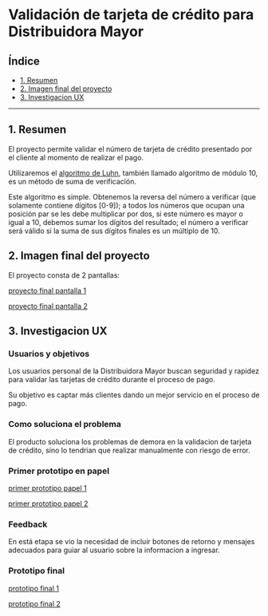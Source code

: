# Validación de tarjeta de crédito para Distribuidora Mayor

## Índice

* [1. Resumen](#1-Resumen)
* [2. Imagen final del proyecto](#2-imagen-final-del-proyecto)
* [3. Investigacion UX](#3-investigacion-ux)


***

## 1. Resumen

El proyecto permite validar el número de tarjeta de crédito presentado por 
el cliente al momento de realizar el pago.

Utilizaremos el [algoritmo de Luhn](https://es.wikipedia.org/wiki/Algoritmo_de_Luhn),
también llamado algoritmo de módulo 10, es un método de suma de verificación.

Este algoritmo es simple. Obtenemos la reversa del número a verificar (que
solamente contiene dígitos [0-9]); a todos los números que ocupan una posición
par se les debe multiplicar por dos, si este número es mayor o igual a 10,
debemos sumar los dígitos del resultado; el número a verificar será válido si
la suma de sus dígitos finales es un múltiplo de 10.

## 2. Imagen final del proyecto

El proyecto consta de 2 pantallas:

[proyecto final pantalla 1](https://photos.app.goo.gl/N26J6vkV9YST3wiU6)

[proyecto final pantalla 2](https://photos.app.goo.gl/6TvQMLkc4csKQ7J66)

## 3. Investigacion UX

### Usuarios y objetivos

Los usuarios personal de la Distribuidora Mayor buscan seguridad y rapidez
para validar las tarjetas de crédito durante el proceso de pago.

Su objetivo es captar más clientes dando un mejor servicio en el proceso de pago.

### Como soluciona el problema

El producto soluciona los problemas de demora en la validacion de tarjeta de 
crédito, sino lo tendrian que realizar manualmente con riesgo de error. 

### Primer prototipo en papel

[primer prototipo papel 1](https://photos.app.goo.gl/spQFzzwX2bk5gJtM9)

[primer prototipo papel 2](https://photos.app.goo.gl/i16avRHYEMRQprA67)

### Feedback

En está etapa se vio la necesidad de incluir botones de retorno y mensajes 
adecuados para guiar al usuario sobre la informacion a ingresar.

### Prototipo final

[prototipo final 1](https://photos.app.goo.gl/cDZinT3Xk4kkouq49)

[prototipo final 2](https://photos.app.goo.gl/jX9H9bavJTBDPoGd9)

